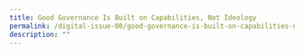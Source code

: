 ```yaml
---
title: Good Governance Is Built on Capabilities, Not Ideology
permalink: /digital-issue-08/good-governance-is-built-on-capabilities-not-ideology/
description: ""
---
```

